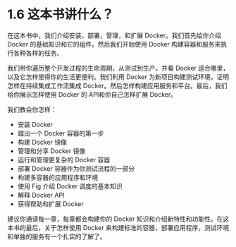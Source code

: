 # 1.6 这本书讲什么？

在这本书中，我们介绍安装，部署，管理，和扩展 Docker。我们首先给你介绍 Docker 的基础知识和它的组件。然后我们开始使用 Docker 构建容器和服务来执行各种各样的任务。

我们带你遍历整个开发过程的生命周期，从测试到生产。并看 Docker 适合哪里，以及它怎样使得你的生活更便利。我们利用 Docker 为新项目构建测试环境，证明怎样在持续集成工作流集成 Docker。然后怎样构建应用服务和平台。最后，我们给你展示怎样使用 Docker 的 API和你自己怎样扩展 Docker。


我们教会你怎样：

- 安装 Docker
- 踏出一个 Docker 容器的第一步
- 构建 Docker 镜像
- 管理和分享 Docker 镜像
- 运行和管理更复杂的 Docker 容器
- 部署 Docker 容器作为你测试流程的一部分
- 构建多容器的应用程序和环境
- 使用 Fig 介绍 Docker 调度的基本知识
- 解释 Docker API
- 获得帮助和扩展 Docker


建议你通读每一章，每章都会构建你的 Docker 知识和介绍新特性和功能性。在这本书的最后，关于怎样使用 Docker 来构建标准的容器，部署应用程序，测试环境和单独的服务有一个扎实的了解了。





